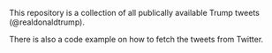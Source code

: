 This repository is a collection of all publically available Trump tweets (@realdonaldtrump).

There is also a code example on how to fetch the tweets from Twitter.

